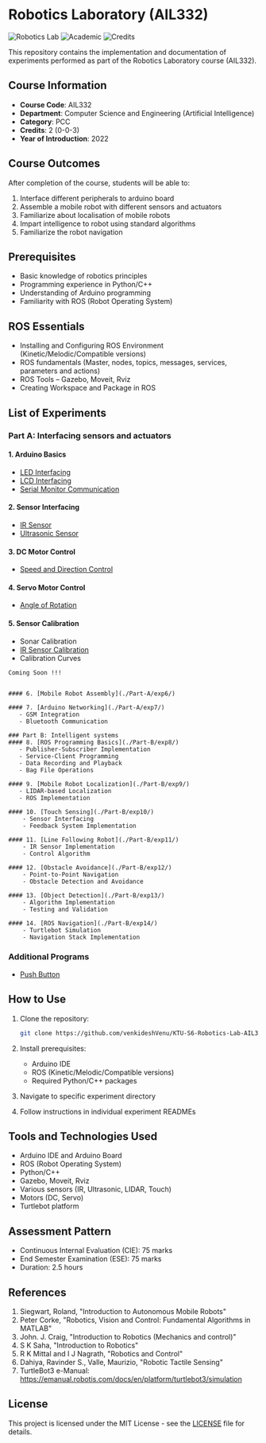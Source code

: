 # Robotics Laboratory (AIL332)
![Robotics Lab](https://img.shields.io/badge/Lab-Robotics-blue)
![Academic](https://img.shields.io/badge/Academic-BTech-green)
![Credits](https://img.shields.io/badge/Credits-2-yellow)

This repository contains the implementation and documentation of experiments performed as part of the Robotics Laboratory course (AIL332).

## Course Information
- **Course Code**: AIL332
- **Department**: Computer Science and Engineering (Artificial Intelligence)
- **Category**: PCC
- **Credits**: 2 (0-0-3)
- **Year of Introduction**: 2022

## Course Outcomes
After completion of the course, students will be able to:
1. Interface different peripherals to arduino board
2. Assemble a mobile robot with different sensors and actuators
3. Familiarize about localisation of mobile robots
4. Impart intelligence to robot using standard algorithms
5. Familiarize the robot navigation

## Prerequisites
- Basic knowledge of robotics principles
- Programming experience in Python/C++
- Understanding of Arduino programming
- Familiarity with ROS (Robot Operating System)

## ROS Essentials
- Installing and Configuring ROS Environment (Kinetic/Melodic/Compatible versions)
- ROS fundamentals (Master, nodes, topics, messages, services, parameters and actions)
- ROS Tools – Gazebo, Moveit, Rviz
- Creating Workspace and Package in ROS

## List of Experiments

### Part A: Interfacing sensors and actuators
#### 1. Arduino Basics
   - [LED Interfacing](./01%20Familiarisation%20of%20Arduino%20IDE,%20microcontroller%20&%20IO%20interfacing/1b%20Interfacing%20Arduino%20with%20LED.md)
   - [LCD Interfacing](./01%20Familiarisation%20of%20Arduino%20IDE,%20microcontroller%20&%20IO%20interfacing/1d%20Interfacing%20Arduino%20with%20LCD.md)
   - [Serial Monitor Communication](./01%20Familiarisation%20of%20Arduino%20IDE,%20microcontroller%20&%20IO%20interfacing/1c%20Interfacing%20Arduino%20with%20Serial%20Monitor.md)

#### 2. Sensor Interfacing
   - [IR Sensor](./02%20Interfacing%20IR%20and%20Ultrasonic%20sensor%20with%20Arduino/2a%20Interfacing%20IR%20Sensor.md)
   - [Ultrasonic Sensor](./02%20Interfacing%20IR%20and%20Ultrasonic%20sensor%20with%20Arduino/2b%20Interfacing%20UltraSonic%20Sensor.md)

#### 3. DC Motor Control
   - [Speed and Direction Control](./03%20Interfacing%20DC%20Motor/03%20Interfacing%20DC%20Motor.md)


#### 4. Servo Motor Control
   - [Angle of Rotation](./04%20Interfacing%20Servo%20Motors/04%20Interfacing%20Servo%20Motor.md)

#### 5. Sensor Calibration
   - Sonar Calibration
   - [IR Sensor Calibration](./05%20Calibration%20of%20Sensors/01%20Calibration%20of%20IR%20Sensor.md)
   - Calibration Curves

```{toggle}
Coming Soon !!!


#### 6. [Mobile Robot Assembly](./Part-A/exp6/)

#### 7. [Arduino Networking](./Part-A/exp7/)
   - GSM Integration
   - Bluetooth Communication

### Part B: Intelligent systems
#### 8. [ROS Programming Basics](./Part-B/exp8/)
   - Publisher-Subscriber Implementation
   - Service-Client Programming
   - Data Recording and Playback
   - Bag File Operations

#### 9. [Mobile Robot Localization](./Part-B/exp9/)
   - LIDAR-based Localization
   - ROS Implementation

#### 10. [Touch Sensing](./Part-B/exp10/)
    - Sensor Interfacing
    - Feedback System Implementation

#### 11. [Line Following Robot](./Part-B/exp11/)
    - IR Sensor Implementation
    - Control Algorithm

#### 12. [Obstacle Avoidance](./Part-B/exp12/)
    - Point-to-Point Navigation
    - Obstacle Detection and Avoidance

#### 13. [Object Detection](./Part-B/exp13/)
    - Algorithm Implementation
    - Testing and Validation

#### 14. [ROS Navigation](./Part-B/exp14/)
    - Turtlebot Simulation
    - Navigation Stack Implementation

```

### Additional Programs
   - [Push Button](./00%20Additional%20Programs/01%20Interfacing%20Push%20Button.md)


## How to Use
1. Clone the repository:
   ```bash
   git clone https://github.com/venkideshVenu/KTU-S6-Robotics-Lab-AIL332
   ```

2. Install prerequisites:
   - Arduino IDE
   - ROS (Kinetic/Melodic/Compatible versions)
   - Required Python/C++ packages
3. Navigate to specific experiment directory
4. Follow instructions in individual experiment READMEs

## Tools and Technologies Used
- Arduino IDE and Arduino Board
- ROS (Robot Operating System)
- Python/C++
- Gazebo, Moveit, Rviz
- Various sensors (IR, Ultrasonic, LIDAR, Touch)
- Motors (DC, Servo)
- Turtlebot platform

## Assessment Pattern
- Continuous Internal Evaluation (CIE): 75 marks
- End Semester Examination (ESE): 75 marks
- Duration: 2.5 hours

## References
1. Siegwart, Roland, "Introduction to Autonomous Mobile Robots"
2. Peter Corke, "Robotics, Vision and Control: Fundamental Algorithms in MATLAB"
3. John. J. Craig, "Introduction to Robotics (Mechanics and control)"
4. S K Saha, "Introduction to Robotics"
5. R K Mittal and I J Nagrath, "Robotics and Control"
6. Dahiya, Ravinder S., Valle, Maurizio, "Robotic Tactile Sensing"
7. TurtleBot3 e-Manual: https://emanual.robotis.com/docs/en/platform/turtlebot3/simulation

## License
This project is licensed under the MIT License - see the [LICENSE](LICENSE) file for details.